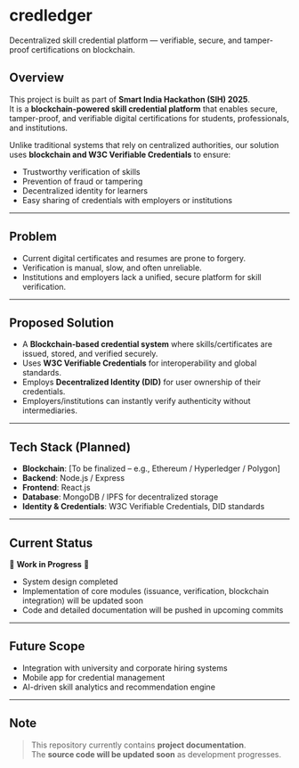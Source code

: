 # credledger
Decentralized skill credential platform — verifiable, secure, and tamper-proof certifications on blockchain.

## Overview  
This project is built as part of **Smart India Hackathon (SIH) 2025**.  
It is a **blockchain-powered skill credential platform** that enables secure, tamper-proof, and verifiable digital certifications for students, professionals, and institutions.  

Unlike traditional systems that rely on centralized authorities, our solution uses **blockchain and W3C Verifiable Credentials** to ensure:  
- Trustworthy verification of skills  
- Prevention of fraud or tampering  
- Decentralized identity for learners  
- Easy sharing of credentials with employers or institutions  

---

## Problem  
- Current digital certificates and resumes are prone to forgery.  
- Verification is manual, slow, and often unreliable.  
- Institutions and employers lack a unified, secure platform for skill verification.  

---

## Proposed Solution  
- A **Blockchain-based credential system** where skills/certificates are issued, stored, and verified securely.  
- Uses **W3C Verifiable Credentials** for interoperability and global standards.  
- Employs **Decentralized Identity (DID)** for user ownership of their credentials.  
- Employers/institutions can instantly verify authenticity without intermediaries.  

---

## Tech Stack (Planned)  
- **Blockchain**: [To be finalized – e.g., Ethereum / Hyperledger / Polygon]  
- **Backend**: Node.js / Express  
- **Frontend**: React.js  
- **Database**: MongoDB / IPFS for decentralized storage  
- **Identity & Credentials**: W3C Verifiable Credentials, DID standards  

---

## Current Status  
🚧 **Work in Progress** 🚧  
- System design completed  
- Implementation of core modules (issuance, verification, blockchain integration) will be updated soon  
- Code and detailed documentation will be pushed in upcoming commits  

---

## Future Scope  
- Integration with university and corporate hiring systems  
- Mobile app for credential management  
- AI-driven skill analytics and recommendation engine  


---

## Note  
> This repository currently contains **project documentation**.  
> The **source code will be updated soon** as development progresses.  
